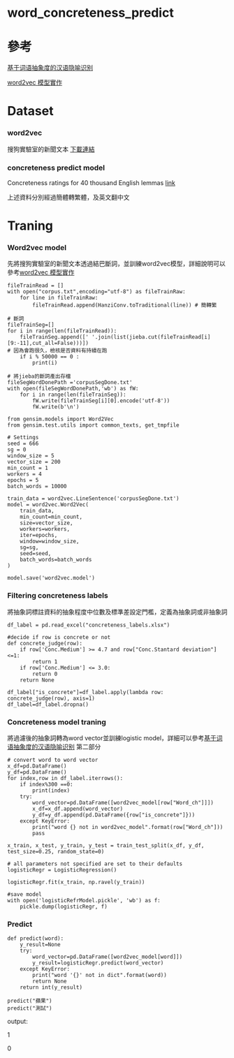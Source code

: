 # word_concreteness_predict


# 參考
[基于词语抽象度的汉语隐喻识别](http://gb.oversea.cnki.net/KCMS/detail/detail.aspx?filename=1015549527.nh&dbcode=CMFD&dbname=CMFDREF)

[word2vec 模型實作](https://medium.com/pyladies-taiwan/%E8%87%AA%E7%84%B6%E8%AA%9E%E8%A8%80%E8%99%95%E7%90%86%E5%85%A5%E9%96%80-word2vec%E5%B0%8F%E5%AF%A6%E4%BD%9C-f8832d9677c8)

# Dataset
### word2vec
搜狗實驗室的新聞文本 [下載連結](http://www.sogou.com/labs/resource/cs.php)
### concreteness predict model
Concreteness ratings for 40 thousand English lemmas [link](http://crr.ugent.be/archives/1330)

上述資料分別經過簡體轉繁體，及英文翻中文

# Traning
### Word2vec model
先將搜狗實驗室的新聞文本透過結巴斷詞，並訓練word2vec模型，詳細說明可以參考[word2vec 模型實作](https://medium.com/pyladies-taiwan/%E8%87%AA%E7%84%B6%E8%AA%9E%E8%A8%80%E8%99%95%E7%90%86%E5%85%A5%E9%96%80-word2vec%E5%B0%8F%E5%AF%A6%E4%BD%9C-f8832d9677c8)
```
fileTrainRead = []
with open("corpus.txt",encoding="utf-8") as fileTrainRaw:
    for line in fileTrainRaw:
        fileTrainRead.append(HanziConv.toTraditional(line)) # 簡轉繁

# 斷詞
fileTrainSeg=[]
for i in range(len(fileTrainRead)):
    fileTrainSeg.append([' '.join(list(jieba.cut(fileTrainRead[i][9:-11],cut_all=False)))])
# 因為會跑很久，檢核是否資料有持續在跑
    if i % 50000 == 0 :
        print(i)

# 將jieba的斷詞產出存檔
fileSegWordDonePath ='corpusSegDone.txt'
with open(fileSegWordDonePath,'wb') as fW:
    for i in range(len(fileTrainSeg)):
        fW.write(fileTrainSeg[i][0].encode('utf-8'))
        fW.write(b'\n')

from gensim.models import Word2Vec
from gensim.test.utils import common_texts, get_tmpfile

# Settings
seed = 666
sg = 0
window_size = 5
vector_size = 200
min_count = 1
workers = 4
epochs = 5
batch_words = 10000

train_data = word2vec.LineSentence('corpusSegDone.txt')
model = word2vec.Word2Vec(
    train_data,
    min_count=min_count,
    size=vector_size,
    workers=workers,
    iter=epochs,
    window=window_size,
    sg=sg,
    seed=seed,
    batch_words=batch_words
)

model.save('word2vec.model')
```

### Filtering concreteness labels 
將抽象詞標註資料的抽象程度中位數及標準差設定門檻，定義為抽象詞或非抽象詞
```
df_label = pd.read_excel("concreteness_labels.xlsx")

#decide if row is concrete or not
def concrete_judge(row):
    if row['Conc.Medium'] >= 4.7 and row["Conc.Stantard deviation"]<=1:
        return 1
    if row['Conc.Medium'] <= 3.0:
        return 0
    return None

df_label["is_concrete"]=df_label.apply(lambda row: concrete_judge(row), axis=1)
df_label=df_label.dropna()
```

### Concreteness model traning
將過濾後的抽象詞轉為word vector並訓練logistic model，詳細可以參考[基于词语抽象度的汉语隐喻识别](http://gb.oversea.cnki.net/KCMS/detail/detail.aspx?filename=1015549527.nh&dbcode=CMFD&dbname=CMFDREF) 第二部分
```
# convert word to word vector
x_df=pd.DataFrame()
y_df=pd.DataFrame()
for index,row in df_label.iterrows():
    if index%300 ==0:
        print(index)
    try:
        word_vector=pd.DataFrame([word2vec_model[row["Word_ch"]]])
        x_df=x_df.append(word_vector)
        y_df=y_df.append(pd.DataFrame({row["is_concrete"]}))
    except KeyError:
        print("word {} not in word2vec_model".format(row["Word_ch"]))
        pass

x_train, x_test, y_train, y_test = train_test_split(x_df, y_df, test_size=0.25, random_state=0)

# all parameters not specified are set to their defaults
logisticRegr = LogisticRegression()

logisticRegr.fit(x_train, np.ravel(y_train))

#save model
with open('logisticRefrModel.pickle', 'wb') as f:
    pickle.dump(logisticRegr, f)
```

### Predict
```
def predict(word):
    y_result=None
    try:
        word_vector=pd.DataFrame([word2vec_model[word]])
        y_result=logisticRegr.predict(word_vector)
    except KeyError:
        print("word '{}' not in dict".format(word))
        return None
    return int(y_result)

predict("蘋果")
predict("測試")
```
output:

1

0



